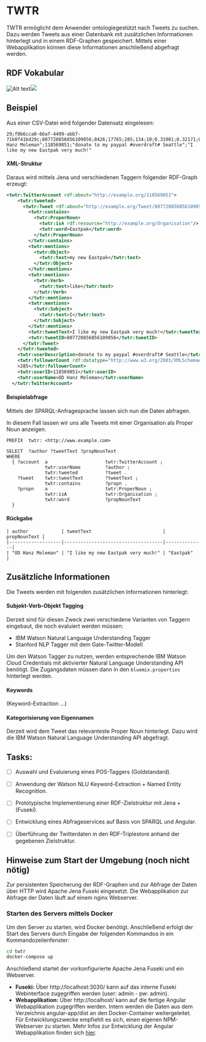 # TWTR

TWTR ermöglicht dem Anwender ontologiegestützt nach Tweets zu suchen. Dazu werden Tweets aus einer Datenbank mit zusätzlichen Informationen hinterlegt und in einem RDF-Graphen gespeichert. Mittels einer Webapplikation können diese Informationen anschließend abgefragt werden.

## RDF Vokabular
![Alt text](http://svgshare.com/i/1QQ.svg)<img src="http://svgshare.com/i/1QQ.svg">

## Beispiel
Aus einer CSV-Datei wird folgender Datensatz eingelesen:

```csv
29;f0b6cca0-66af-4499-abb7-71b0f41bd29c;807720856856109056;8426;17765;285;134;10;0.31981;0.32171;0.67829;"OD Hanz Moleman";118569851;"donate to my paypal #overdraft# Seattle";"I like my new Eastpak very much!"
```

#### XML-Struktur
Daraus wird mittels Jena und verschiedenen Taggern folgender RDF-Graph erzeugt:

```xml
<twtr:TwitterAccount rdf:about="http://example.org/118569851">
    <twtr:tweeted>
      <twtr:Tweet rdf:about="http://example.org/Tweet/807720856856109056">
        <twtr:contains>
          <twtr:ProperNoun>
            <twtr:isA rdf:resource="http://example.org/Organisation"/>
            <twtr:word>Eastpak</twtr:word>
          </twtr:ProperNoun>
        </twtr:contains>
        <twtr:mentions>
          <twtr:Object>
            <twtr:text>my new Eastpak</twtr:text>
          </twtr:Object>
        </twtr:mentions>
        <twtr:mentions>
          <twtr:Verb>
            <twtr:text>like</twtr:text>
          </twtr:Verb>
        </twtr:mentions>
        <twtr:mentions>
          <twtr:Subject>
            <twtr:text>I</twtr:text>
          </twtr:Subject>
        </twtr:mentions>
        <twtr:tweetText>I like my new Eastpak very much!</twtr:tweetText>
        <twtr:tweetID>807720856856109056</twtr:tweetID>
      </twtr:Tweet>
    </twtr:tweeted>
    <twtr:userDescription>donate to my paypal #overdraft# Seattle</twtr:userDescription>
    <twtr:followerCount rdf:datatype="http://www.w3.org/2001/XMLSchema#int"
    >285</twtr:followerCount>
    <twtr:userID>118569851</twtr:userID>
    <twtr:userName>OD Hanz Moleman</twtr:userName>
  </twtr:TwitterAccount>
```

#### Beispielabfrage
Mittels der SPARQL-Anfragesprache lassen sich nun die Daten abfragen. 

In diesem Fall lassen wir uns alle Tweets mit einer Organisation als Proper Noun anzeigen.

```sparql
PREFIX  twtr: <http://www.example.com>

SELECT  ?author ?tweetText ?propNounText
WHERE
  { ?account  a                     twtr:TwitterAccount ;
              twtr:userName         ?author ;
              twtr:tweeted          ?tweet .
    ?tweet    twtr:tweetText        ?tweetText ;
              twtr:contains         ?propn .
    ?propn    a                     twtr:ProperNoun ;
              twtr:isA              twtr:Organisation ;
              twtr:word             ?propNounText
  }
```

#### Rückgabe
```
| author            | tweetText                          | propNounText |
|-------------------|------------------------------------|--------------|
| "OD Hanz Moleman" | "I like my new Eastpak very much!" | "Eastpak"    |
```

## Zusätzliche Informationen
Die Tweets werden mit folgenden zusätzlichen Informationen hinterlegt:

#### Subjekt-Verb-Objekt Tagging

Derzeit sind für diesen Zweck zwei verschiedene Varianten von Taggern eingebaut, die noch evaluiert werden müssen:

* IBM Watson Natural Language Understanding Tagger
* Stanford NLP Tagger mit dem Gate-Twitter-Modell

Um den Watson Tagger zu nutzen, werden entsprechende IBM Watson Cloud Credentials mit aktivierter Natural Language Understanding API benötigt. Die Zugangsdaten müssen dann in den `bluemix.properties` hinterlegt werden.

#### Keywords
(Keyword-Extraction ...)

#### Kategorisierung von Eigennamen 
Derzeit wird dem Tweet das relevanteste Proper Noun hinterlegt. Dazu wird die IBM Watson Natural Language Understanding API abgefragt.

## Tasks:

- [ ] Auswahl und Evaluierung eines POS-Taggers (Goldstandard).
- [ ] Anwendung der Watson NLU Keyword-Extraction + Named Entity Recognition.
- [ ] Prototypische Implementierung einer RDF-Zielstruktur mit Jena + (Fuseki).
- [ ] Entwicklung eines Abfrageservices auf Basis von SPARQL und Angular.
- [ ] Überführung der Twitterdaten in den RDF-Triplestore anhand der gegebenen Zielstruktur.


## Hinweise zum Start der Umgebung (noch nicht nötig)

Zur persistenten Speicherung der RDF-Graphen und zur Abfrage der Daten über HTTP wird Apache Jena Fuseki eingesetzt. Die Webapplikation zur Abfrage der Daten läuft auf einem nginx Webserver.

### Starten des Servers mittels Docker

Um den Server zu starten, wird Docker benötigt. Anschließend erfolgt der Start des Servers durch Eingabe der folgenden Kommandos in ein Kommandozeilenfenster:
```bash
cd twtr
docker-compose up
```
Anschließend startet der vorkonfigurierte Apache Jena Fuseki und ein Webserver.


* **Fuseki:** Über http://localhost:3030/ kann auf das interne Fuseki Webinterface zugegriffen werden (user: admin - pw: admin).
* **Webapplikation:** Über http://localhost/ kann auf die fertige Angular Webapplikation zugegriffen werden. Intern werden die Daten aus dem Verzeichnis angular-app/dist an den Docker-Container weitergeleitet. Für Entwicklungszwecke empfiehlt es sich, einen eigenen NPM-Webserver zu starten. Mehr Infos zur Entwicklung der Angular Webapplikation finden sich [hier](angular-app/README.md).

